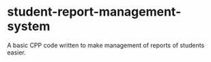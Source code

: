 # student-report-management-system
A basic CPP code written to make management of reports of students easier.
